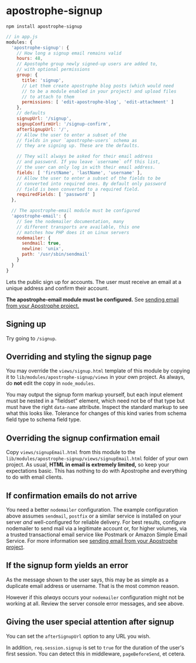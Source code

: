 # apostrophe-signup

```
npm install apostrophe-signup
```

```javascript
// in app.js
modules: {
  'apostrophe-signup': {
    // How long a signup email remains valid
    hours: 48,     
    // Apostophe group newly signed-up users are added to,
    // with optional permissions
    group: {
      title: 'signup',
      // Let them create apostrophe blog posts (which would need
      // to be a module enabled in your project) and upload files
      // to attach to them
      permissions: [ 'edit-apostrophe-blog', 'edit-attachment' ]
    },
    // defaults
    signupUrl: '/signup',
    signupConfirmUrl: '/signup-confirm',
    afterSignupUrl: '/',
    // Allow the user to enter a subset of the
    // fields in your `apostrophe-users` schema as
    // they are signing up. These are the defaults.

    // They will always be asked for their email address
    // and password. If you leave `username` off this list,
    // the user can only log in with their email address.
    fields: [ 'firstName', 'lastName', 'username' ],
    // Allow the user to enter a subset of the fields to be 
    // converted into required ones. By default only password
    // field is been converted to a required field.
    requiredFields: [ 'password' ]
  },

  // The apostrophe-email module must be configured
  'apostrophe-email': {
    // See the nodemailer documentation, many
    // different transports are available, this one
    // matches how PHP does it on Linux servers
    nodemailer: {
      sendmail: true,
      newline: 'unix',
      path: '/usr/sbin/sendmail'
    }
  }
}
```

Lets the public sign up for accounts. The user must receive an email at a unique address and confirm their account. 

**The apostrophe-email module must be configured.** See
[sending email from your Apostrophe project.](https://apostrophecms.org/docs/tutorials/howtos/email.html)

## Signing up

Try going to `/signup`.

## Overriding and styling the signup page

You may override the `views/signup.html` template of this module by copying it to `lib/modules/apostrophe-signup/views` in your own project. As always, do **not** edit the copy in `node_modules`.

You may output the signup form markup yourself, but each input element must be nested in a "fieldset" element, which need not be of that type but must have the right `data-name` attribute. Inspect the standard markup to see what this looks like. Tolerance for changes of this kind varies from schema field type to schema field type.

## Overriding the signup confirmation email

Copy `views/signupEmail.html` from this module to the `lib/modules/apostrophe-signup/views/signupEmail.html` folder of your own project. As usual, **HTML in email is extremely limited,** so keep your expectations basic. This has nothing to do with Apostrophe and everything to do with email clients.

## If confirmation emails do not arrive

You need a better `nodemailer` configuration. The example configuration above assumes `sendmail`, `postfix` or a similar service is installed on your server *and* well-configured for reliable delivery. For best results, configure nodemailer to send mail via a legitimate account or, for higher volumes, via a trusted transactional email service like Postmark or Amazon Simple Email Service. For more information see [sending email from your Apostrophe project](https://apostrophecms.org/docs/tutorials/howtos/email.html).

## If the signup form yields an error

As the message shown to the user says, this may be as simple as a duplicate email address or username. That is the most common reason.

However if this *always* occurs your `nodemailer` configuration might not be working at all. Review the server console error messages, and see above.

## Giving the user special attention after signup

You can set the `afterSignupUrl` option to any URL you wish.

In addition, `req.session.signup` is set to `true` for the duration of
the user's first session. You can detect this in middleware, `pageBeforeSend`,
et cetera.
